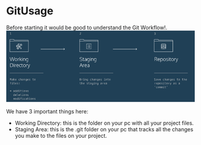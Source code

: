 # GitUsage
Before starting it would be good to understand the Git Workflow!.
![](gitWorkflow.png)

We have 3 important things here:
- Working Directory: this is the folder on your pc with all your project files.
- Staging Area: this is the .git folder on your pc that tracks all the changes you
  make to the files on your project.